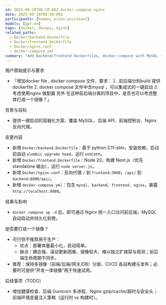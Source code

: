 ```yaml
---
id: 2025-09-20T08-50-00Z-docker-compose-nginx
date: 2025-09-20T08:50:00Z
participants: [human, orion-assistant]
models: [gpt-4o]
tags: [docker, devops, nginx]
related_paths:
  - Docker/backend.Dockerfile
  - Docker/frontend.Dockerfile
  - Docker/nginx.conf
  - docker-compose.yml
summary: "Add backend/frontend Dockerfiles, docker-compose with MySQL + Nginx reverse proxy; discuss single-image option."
---
```


用户原始提示与要求
- 「增加docker file , docker compose 文件，要求：１. 前后端分别build 提供dockerfile 2. docker compose 文件中含mysql ，可以集成式的一键启动 3. 考虑使用nginx 做配置 另外 在这种前后端分离的项目中，是否也可以考虑整体打成一个镜像？」

背景与目标
- 提供一键启动的容器化方案，覆盖 MySQL、后端 API、前端控制台、Nginx 反向代理。

变更内容
- 新增 `Docker/backend.Dockerfile`：基于 python:3.11-slim，安装依赖，启动前自动 `alembic upgrade head`，运行 uvicorn。
- 新增 `Docker/frontend.Dockerfile`：Node 20，构建 Next.js（优先 standalone 输出），运行 `node server.js`。
- 新增 `Docker/nginx.conf`：反向代理 `/` 到 `frontend:3000`，`/api/` 到 `backend:8000/api/`。
- 新增 `docker-compose.yml`：包含 `mysql`、`backend`、`frontend`、`nginx`，暴露 `http://localhost:8080`。

结果与影响
- `docker compose up -d` 后，即可通过 Nginx 统一入口访问前后端，MySQL 自动启动并持久化到卷。

是否要打成一个镜像？
- 可行但不推荐用于生产：
  - 优点：部署体量最小化，启动简单。
  - 缺点：耦合强、滚动更新困难、镜像较大、难以独立扩缩容与观测；前后端生命周期不同步。
- 推荐：保持多镜像（前端/后端/网关/DB）分层，CI/CD 各自构建与发布；必要时可提供“开发一体镜像”用于快速试用。

后续事项（TODO）
- 增加健康检查、后端 Gunicorn 多进程、Nginx gzip/cache/超时与安全头；前端环境变量注入策略（运行时 vs 构建时）。
